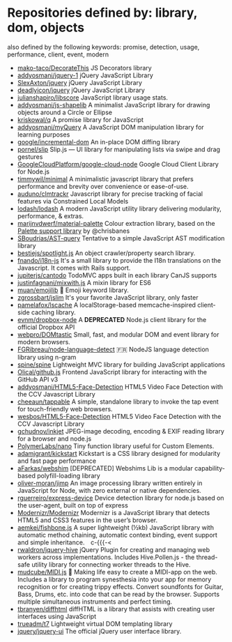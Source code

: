 # Repositories defined by: library, dom, objects

also defined by the following keywords: promise, detection, usage, performance, client, event, modern

- [mako-taco/DecorateThis](https://github.com/mako-taco/DecorateThis)
  JS Decorators library
- [addyosmani/jquery-1](https://github.com/addyosmani/jquery-1)
  jQuery JavaScript Library
- [SlexAxton/jquery](https://github.com/SlexAxton/jquery)
  jQuery JavaScript Library
- [deadlyicon/jquery](https://github.com/deadlyicon/jquery)
  jQuery JavaScript Library
- [julianshapiro/libscore](https://github.com/julianshapiro/libscore)
  JavaScript library usage stats.
- [addyosmani/js-shapelib](https://github.com/addyosmani/js-shapelib)
  A minimalist JavaScript library for drawing objects around a Circle or Ellipse
- [kriskowal/q](https://github.com/kriskowal/q)
  A promise library for JavaScript
- [addyosmani/myQuery](https://github.com/addyosmani/myQuery)
  A JavaScript DOM manipulation library for learning purposes
- [google/incremental-dom](https://github.com/google/incremental-dom)
  An in-place DOM diffing library
- [pornel/slip](https://github.com/pornel/slip)
  Slip.js — UI library for manipulating lists via swipe and drag gestures
- [GoogleCloudPlatform/google-cloud-node](https://github.com/GoogleCloudPlatform/google-cloud-node)
  Google Cloud Client Library for Node.js
- [timmywil/minimal](https://github.com/timmywil/minimal)
  A minimalistic javascript library that prefers performance and brevity over convenience or ease-of-use.
- [auduno/clmtrackr](https://github.com/auduno/clmtrackr)
  Javascript library for precise tracking of facial features via Constrained Local Models
- [lodash/lodash](https://github.com/lodash/lodash)
  A modern JavaScript utility library delivering modularity, performance, & extras.
- [marijnvdwerf/material-palette](https://github.com/marijnvdwerf/material-palette)
  Colour extraction library, based on the [Palette support library](http://chris.banes.me/2014/07/04/palette-preview/) by @chrisbanes
- [SBoudrias/AST-query](https://github.com/SBoudrias/AST-query)
  Tentative to a simple JavaScript AST modification library
- [bestiejs/spotlight.js](https://github.com/bestiejs/spotlight.js)
  An object crawler/property search library.
- [fnando/i18n-js](https://github.com/fnando/i18n-js)
  It's a small library to provide the I18n translations on the Javascript. It comes with Rails support.
- [jupiterjs/cantodo](https://github.com/jupiterjs/cantodo)
  TodoMVC apps built in each library CanJS supports
- [justinfagnani/mixwith.js](https://github.com/justinfagnani/mixwith.js)
  A mixin library for ES6
- [muan/emojilib](https://github.com/muan/emojilib)
  :book: Emoji keyword library.
- [zgrossbart/jslim](https://github.com/zgrossbart/jslim)
  It's your favorite JavaScript library, only faster
- [pamelafox/lscache](https://github.com/pamelafox/lscache)
  A localStorage-based memcache-inspired client-side caching library.
- [evnm/dropbox-node](https://github.com/evnm/dropbox-node)
  A **DEPRECATED** Node.js client library for the official Dropbox API
- [webpro/DOMtastic](https://github.com/webpro/DOMtastic)
  Small, fast, and modular DOM and event library for modern browsers.
- [FGRibreau/node-language-detect](https://github.com/FGRibreau/node-language-detect)
  🇫🇷 NodeJS language detection library using n-gram
- [spine/spine](https://github.com/spine/spine)
  Lightweight MVC library for building JavaScript applications
- [Olical/github.js](https://github.com/Olical/github.js)
  Frontend JavaScript library for interacting with the GitHub API v3
- [addyosmani/HTML5-Face-Detection](https://github.com/addyosmani/HTML5-Face-Detection)
  HTML5 Video Face Detection with the CCV Javascript Library
- [cheeaun/tappable](https://github.com/cheeaun/tappable)
  A simple, standalone library to invoke the tap event for touch-friendly web browsers.
- [wesbos/HTML5-Face-Detection](https://github.com/wesbos/HTML5-Face-Detection)
  HTML5 Video Face Detection with the CCV Javascript Library
- [gchudnov/inkjet](https://github.com/gchudnov/inkjet)
  JPEG-image decoding, encoding & EXIF reading library for a browser and node.js
- [PolymerLabs/nano](https://github.com/PolymerLabs/nano)
  Tiny function library useful for Custom Elements.
- [adamjgrant/kickstart](https://github.com/adamjgrant/kickstart)
  Kickstart is a CSS library designed for modularity and fast page performance
- [aFarkas/webshim](https://github.com/aFarkas/webshim)
  [DEPRECATED] Webshims Lib is a modular capability-based polyfill-loading library
- [oliver-moran/jimp](https://github.com/oliver-moran/jimp)
  An image processing library written entirely in JavaScript for Node, with zero external or native dependencies.
- [rguerreiro/express-device](https://github.com/rguerreiro/express-device)
  Device detection library for node.js based on the user-agent, built on top of express
- [Modernizr/Modernizr](https://github.com/Modernizr/Modernizr)
  Modernizr is a JavaScript library that detects HTML5 and CSS3 features in the user’s browser.
- [aemkei/fishbone.js](https://github.com/aemkei/fishbone.js)
  A super lightweight (½kb) JavaScript library with automatic method chaining, automatic context binding, event support and simple inheritance. c-{{{-<
- [rwaldron/jquery-hive](https://github.com/rwaldron/jquery-hive)
  jQuery Plugin for creating and managing web workers across implementations. Includes Hive.Pollen.js - the thread-safe utility library for connecting worker threads to the Hive.
- [mudcube/MIDI.js](https://github.com/mudcube/MIDI.js)
  :musical_keyboard: Making life easy to create a MIDI-app on the web. Includes a library to program synesthesia into your app for memory recognition or for creating trippy effects. Convert soundfonts for Guitar, Bass, Drums, etc. into code that can be read by the browser. Supports multiple simultaneous instruments and perfect timing.
- [tbranyen/diffhtml](https://github.com/tbranyen/diffhtml)
  diffHTML is a library that assists with creating user interfaces using JavaScript
- [trueadm/t7](https://github.com/trueadm/t7)
  Lightweight virtual DOM templating library
- [jquery/jquery-ui](https://github.com/jquery/jquery-ui)
  The official jQuery user interface library.
